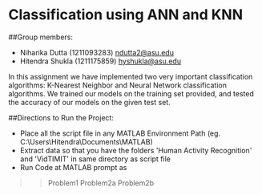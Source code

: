# Classification using ANN and KNN

##Group members:
* Niharika Dutta (1211093283)   ndutta2@asu.edu
* Hitendra Shukla (1211175859)  hyshukla@asu.edu

In this assignment we have implemented two very important classification algorithms: K-Nearest Neighbor and Neural Network classification algorithms.
We trained our models on the training set provided, and tested the accuracy of our models on the given test set.

##Directions to Run the Project:

*	Place all the script file in any MATLAB Environment Path (eg. C:\Users\Hitendra\Documents\MATLAB)
*	Extract data so that you have the folders 'Human Activity Recognition' and 'VidTIMIT' in same directory as script file
*	Run Code at MATLAB prompt as
>> Problem1
>> Problem2a 
>> Problem2b
